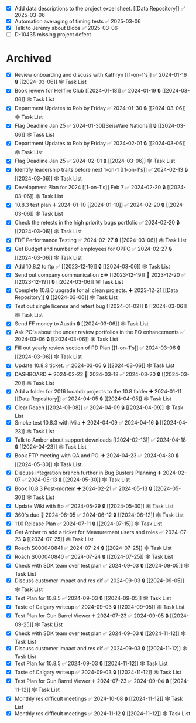 - [x] Add data descriptions to the project excel sheet. [[Data Repository]] ✅ 2025-03-06
- [x] Automation averaging of timing tests ✅ 2025-03-06
- [x] Talk to Jeremy about Blobs ✅ 2025-03-06
- [ ] D-10435 missing project defect
# Archived

- [x] Review onboarding and discuss with Kathryn [[1-on-1's]] ✅ 2024-01-16 🔒 [[2024-03-06]] 🕸️ Task List
- [x] Book review for Hellfire Club [[2024-01-18]] ✅ 2024-01-19 🔒 [[2024-03-06]] 🕸️ Task List
- [x] Department Updates to Rob by Friday ✅ 2024-01-30 🔒 [[2024-03-06]] 🕸️ Task List
- [x] Flag Deadline Jan 25 ✅ 2024-01-30[[SeisWare Nations]] 🔒 [[2024-03-06]] 🕸️ Task List
- [x] Department Updates to Rob by Friday ✅ 2024-02-01 🔒 [[2024-03-06]] 🕸️ Task List
- [x] Flag Deadline Jan 25 ✅ 2024-02-01 🔒 [[2024-03-06]] 🕸️ Task List
- [x] Identify leadership traits before next 1-on-1 [[1-on-1's]] ✅ 2024-02-13 🔒 [[2024-03-06]] 🕸️ Task List
- [x] Development Plan for 2024 [[1-on-1's]] Feb 7 ✅ 2024-02-20 🔒 [[2024-03-06]] 🕸️ Task List
- [x] 10.8.3 test plan ➕ 2024-01-10 [[2024-01-10]] ✅ 2024-02-20 🔒 [[2024-03-06]] 🕸️ Task List
- [x] Check the retests in the high priority bugs portfolio ✅ 2024-02-20 🔒 [[2024-03-06]] 🕸️ Task List
- [x] FDT Performance Testing ✅ 2024-02-27 🔒 [[2024-03-06]] 🕸️ Task List
- [x] Get Budget and number of employees for OPPC ✅ 2024-02-27 🔒 [[2024-03-06]] 🕸️ Task List
- [x] Add 10.8.2 to ftp ✅ [[2023-12-19]]  🔒 [[2024-03-06]] 🕸️ Task List
- [x] Send out company communication ⏫ ➕ [[2023-12-19]] 📅 2023-12-20 ✅ [[2023-12-19]] 🔒 [[2024-03-06]] 🕸️ Task List
- [x] Complete 10.8.0 upgrade for all clean projects. ➕ 2023-12-21 [[Data Repository]] 🔒 [[2024-03-06]] 🕸️ Task List
- [x] Test out single license and retest bug [[2024-01-02]] 🔒 [[2024-03-06]] 🕸️ Task List
- [x] Send FF money to Austin 🔒 [[2024-03-06]] 🕸️ Task List
- [x] Ask PO's about the under review portfolios in the PO enhancements ✅ 2024-03-06 🔒 [[2024-03-06]] 🕸️ Task List
- [x] Fill out yearly review section of PD Plan [[1-on-1's]] ✅ 2024-03-06 🔒 [[2024-03-06]] 🕸️ Task List
- [x] Update 10.8.3 ticket. ✅ 2024-03-06 🔒 [[2024-03-06]] 🕸️ Task List
- [x] DASHBOARD ➕ 2024-02-22 📅 2024-03-18 ✅ 2024-03-20 🔒 [[2024-03-20]] 🕸️ Task List
- [x] Add a folder for 2016 localdb projects to the 10.8 folder ➕ 2024-01-11 [[Data Repository]] ✅ 2024-04-05 🔒 [[2024-04-05]] 🕸️ Task List
- [x] Clear Roach [[2024-01-08]] ✅ 2024-04-09 🔒 [[2024-04-09]] 🕸️ Task List
- [x] Smoke test 10.8.3 with Mila ➕ 2024-04-09 ✅ 2024-04-16 🔒 [[2024-04-23]] 🕸️ Task List
- [x] Talk to Amber about support downloads [[2024-02-13]] ✅ 2024-04-18 🔒 [[2024-04-23]] 🕸️ Task List
- [x] Book FTP meeting with QA and PO. ➕ 2024-04-23 ✅ 2024-04-30 🔒 [[2024-05-30]] 🕸️ Task List
- [x] Discuss integration branch further in Bug Busters Planning ➕ 2024-02-07 ✅ 2024-05-13 🔒 [[2024-05-30]] 🕸️ Task List
- [x] Book 10.8.3 Post-mortem ➕ 2024-02-21 ✅ 2024-05-13 🔒 [[2024-05-30]] 🕸️ Task List
- [x] Update Wiki with ftp ✅ 2024-05-29 🔒 [[2024-05-30]] 🕸️ Task List
- [x] 360's due 📅 2024-06-05 ✅ 2024-06-12 🔒 [[2024-06-12]] 🕸️ Task List
- [x] 11.0 Release Plan ✅ 2024-07-11 🔒 [[2024-07-15]] 🕸️ Task List
- [x] Get Amber to add a ticket for Measurement users and roles ✅ 2024-07-23 🔒 [[2024-07-25]] 🕸️ Task List
- [x] Roach S000040841 ✅ 2024-07-24 🔒 [[2024-07-25]] 🕸️ Task List
- [x] Roach S000040840 ✅ 2024-07-24 🔒 [[2024-07-25]] 🕸️ Task List
- [x] Check with SDK team over test plan ✅ 2024-09-03 🔒 [[2024-09-05]] 🕸️ Task List
- [x] Discuss customer impact and res dif ✅ 2024-09-03 🔒 [[2024-09-05]] 🕸️ Task List
- [x] Test Plan for 10.8.5 ✅ 2024-09-03 🔒 [[2024-09-05]] 🕸️ Task List
- [x] Taste of Calgary writeup ✅ 2024-09-03 🔒 [[2024-09-05]] 🕸️ Task List
- [x] Test Plan for Gun Barrel Viewer ➕ 2024-07-23 ✅ 2024-09-05 🔒 [[2024-09-25]] 🕸️ Task List
- [x] Check with SDK team over test plan ✅ 2024-09-03 🔒 [[2024-11-12]] 🕸️ Task List
- [x] Discuss customer impact and res dif ✅ 2024-09-03 🔒 [[2024-11-12]] 🕸️ Task List
- [x] Test Plan for 10.8.5 ✅ 2024-09-03 🔒 [[2024-11-12]] 🕸️ Task List
- [x] Taste of Calgary writeup ✅ 2024-09-03 🔒 [[2024-11-12]] 🕸️ Task List
- [x] Test Plan for Gun Barrel Viewer ➕ 2024-07-23 ✅ 2024-09-04 🔒 [[2024-11-12]] 🕸️ Task List
- [x] Monthly res difficult meetings ✅ 2024-10-08 🔒 [[2024-11-12]] 🕸️ Task List
- [x] Monthly res difficult meetings ✅ 2024-11-12 🔒 [[2024-11-12]] 🕸️ Task List
